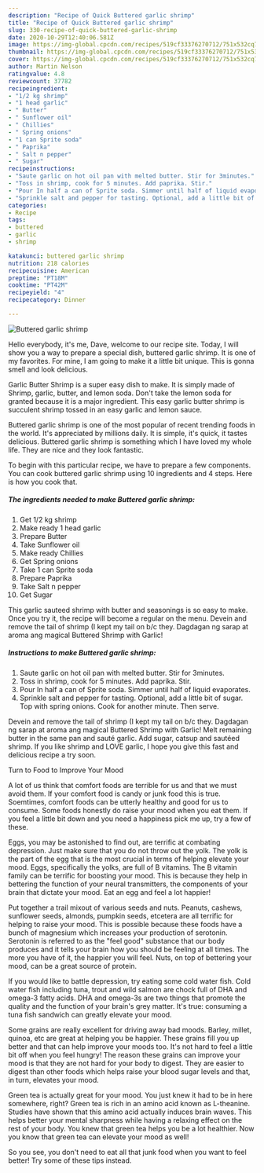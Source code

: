 ```yaml
---
description: "Recipe of Quick Buttered garlic shrimp"
title: "Recipe of Quick Buttered garlic shrimp"
slug: 330-recipe-of-quick-buttered-garlic-shrimp
date: 2020-10-29T12:40:06.581Z
image: https://img-global.cpcdn.com/recipes/519cf33376270712/751x532cq70/buttered-garlic-shrimp-recipe-main-photo.jpg
thumbnail: https://img-global.cpcdn.com/recipes/519cf33376270712/751x532cq70/buttered-garlic-shrimp-recipe-main-photo.jpg
cover: https://img-global.cpcdn.com/recipes/519cf33376270712/751x532cq70/buttered-garlic-shrimp-recipe-main-photo.jpg
author: Martin Nelson
ratingvalue: 4.8
reviewcount: 37782
recipeingredient:
- "1/2 kg shrimp"
- "1 head garlic"
- " Butter"
- " Sunflower oil"
- " Chillies"
- " Spring onions"
- "1 can Sprite soda"
- " Paprika"
- " Salt n pepper"
- " Sugar"
recipeinstructions:
- "Saute garlic on hot oil pan with melted butter. Stir for 3minutes."
- "Toss in shrimp, cook for 5 minutes. Add paprika. Stir."
- "Pour In half a can of Sprite soda. Simmer until half of liquid evaporates."
- "Sprinkle salt and pepper for tasting. Optional, add a little bit of sugar. Top with spring onions. Cook for another minute. Then serve."
categories:
- Recipe
tags:
- buttered
- garlic
- shrimp

katakunci: buttered garlic shrimp 
nutrition: 218 calories
recipecuisine: American
preptime: "PT18M"
cooktime: "PT42M"
recipeyield: "4"
recipecategory: Dinner

---
```



![Buttered garlic shrimp](https://img-global.cpcdn.com/recipes/519cf33376270712/751x532cq70/buttered-garlic-shrimp-recipe-main-photo.jpg)

Hello everybody, it's me, Dave, welcome to our recipe site. Today, I will show you a way to prepare a special dish, buttered garlic shrimp. It is one of my favorites. For mine, I am going to make it a little bit unique. This is gonna smell and look delicious.

Garlic Butter Shrimp is a super easy dish to make. It is simply made of Shrimp, garlic, butter, and lemon soda. Don&#39;t take the lemon soda for granted because it is a major ingredient. This easy garlic butter shrimp is succulent shrimp tossed in an easy garlic and lemon sauce.

Buttered garlic shrimp is one of the most popular of recent trending foods in the world. It's appreciated by millions daily. It is simple, it's quick, it tastes delicious. Buttered garlic shrimp is something which I have loved my whole life. They are nice and they look fantastic.


To begin with this particular recipe, we have to prepare a few components. You can cook buttered garlic shrimp using 10 ingredients and 4 steps. Here is how you cook that.

<!--inarticleads1-->

##### The ingredients needed to make Buttered garlic shrimp:

1. Get 1/2 kg shrimp
1. Make ready 1 head garlic
1. Prepare  Butter
1. Take  Sunflower oil
1. Make ready  Chillies
1. Get  Spring onions
1. Take 1 can Sprite soda
1. Prepare  Paprika
1. Take  Salt n pepper
1. Get  Sugar


This garlic sauteed shrimp with butter and seasonings is so easy to make. Once you try it, the recipe will become a regular on the menu. Devein and remove the tail of shrimp (I kept my tail on b/c they. Dagdagan ng sarap at aroma ang magical Buttered Shrimp with Garlic! 

<!--inarticleads2-->

##### Instructions to make Buttered garlic shrimp:

1. Saute garlic on hot oil pan with melted butter. Stir for 3minutes.
1. Toss in shrimp, cook for 5 minutes. Add paprika. Stir.
1. Pour In half a can of Sprite soda. Simmer until half of liquid evaporates.
1. Sprinkle salt and pepper for tasting. Optional, add a little bit of sugar. Top with spring onions. Cook for another minute. Then serve.


Devein and remove the tail of shrimp (I kept my tail on b/c they. Dagdagan ng sarap at aroma ang magical Buttered Shrimp with Garlic! Melt remaining butter in the same pan and sauté garlic. Add sugar, catsup and sautéed shrimp. If you like shrimp and LOVE garlic, I hope you give this fast and delicious recipe a try soon. 

Turn to Food to Improve Your Mood


A lot of us think that comfort foods are terrible for us and that we must avoid them. If your comfort food is candy or junk food this is true. Soemtimes, comfort foods can be utterly healthy and good for us to consume. Some foods honestly do raise your mood when you eat them. If you feel a little bit down and you need a happiness pick me up, try a few of these.

Eggs, you may be astonished to find out, are terrific at combating depression. Just make sure that you do not throw out the yolk. The yolk is the part of the egg that is the most crucial in terms of helping elevate your mood. Eggs, specifically the yolks, are full of B vitamins. The B vitamin family can be terrific for boosting your mood. This is because they help in bettering the function of your neural transmitters, the components of your brain that dictate your mood. Eat an egg and feel a lot happier!

Put together a trail mixout of various seeds and nuts. Peanuts, cashews, sunflower seeds, almonds, pumpkin seeds, etcetera are all terrific for helping to raise your mood. This is possible because these foods have a bunch of magnesium which increases your production of serotonin. Serotonin is referred to as the "feel good" substance that our body produces and it tells your brain how you should be feeling at all times. The more you have of it, the happier you will feel. Nuts, on top of bettering your mood, can be a great source of protein.

If you would like to battle depression, try eating some cold water fish. Cold water fish including tuna, trout and wild salmon are chock full of DHA and omega-3 fatty acids. DHA and omega-3s are two things that promote the quality and the function of your brain's grey matter. It's true: consuming a tuna fish sandwich can greatly elevate your mood. 

Some grains are really excellent for driving away bad moods. Barley, millet, quinoa, etc are great at helping you be happier. These grains fill you up better and that can help improve your moods too. It's not hard to feel a little bit off when you feel hungry! The reason these grains can improve your mood is that they are not hard for your body to digest. They are easier to digest than other foods which helps raise your blood sugar levels and that, in turn, elevates your mood.

Green tea is actually great for your mood. You just knew it had to be in here somewhere, right? Green tea is rich in an amino acid known as L-theanine. Studies have shown that this amino acid actually induces brain waves. This helps better your mental sharpness while having a relaxing effect on the rest of your body. You knew that green tea helps you be a lot healthier. Now you know that green tea can elevate your mood as well!

So you see, you don't need to eat all that junk food when you want to feel better! Try  some  of  these  tips  instead.

